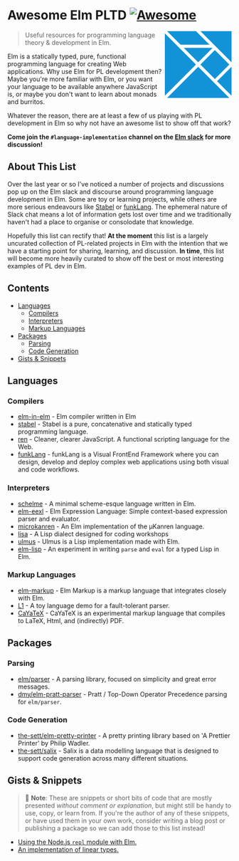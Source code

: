 # Awesome Elm PLTD [![Awesome](https://awesome.re/badge.svg)](https://awesome.re)

[<img src="https://github.com/elm/elm-lang.org/raw/master/static/assets/logos/elm.png" align="right" width="150">](https://elm-lang.org)

> Useful resources for programming language theory & development in Elm.

Elm is a statically typed, pure, functional programming language for creating Web applications. Why use Elm for PL development then? Maybe you're more familiar with Elm, or you want your language to be available anywhere JavaScript is, or maybe you don't want to learn about monads and burritos.

Whatever the reason, there are at least a few of us playing with PL development in Elm so why not have an awesome list to show off that work?

**Come join the `#language-implementation` channel on the [Elm slack](https://elmlang.herokuapp.com) for more discussion!**

## About This List

Over the last year or so I've noticed a number of projects and discussions pop up on the Elm slack and discourse around programming language development in Elm. Some are toy or learning projects, while others are more serious endeavours like [Stabel](https://fossils.stabel-lang.org/compiler/home) or [funkLang](https://github.com/funk-team/funkLang). The ephemeral nature of Slack chat means a lot of information gets lost over time and we traditionally haven't had a place to organise or consolodate that knowledge.

Hopefully this list can rectify that! **At the moment** this list is a largely uncurated collection of PL-related projects in Elm with the intention that we have a starting point for sharing, learning, and discussion. **In time**, this list will become more heavily curated to show off the best or most interesting examples of PL dev in Elm.

## Contents

- [Languages](#languages)
  - [Compilers](#compilers)
  - [Interpreters](#interpreters)
  - [Markup Languages](#markup-languages)
- [Packages](#packages)
  - [Parsing](#parsing)
  - [Code Generation](#code-generation)
- [Gists & Snippets](#gists--snippets)

## Languages

### Compilers

- [elm-in-elm](https://github.com/elm-in-elm/compiler/) - Elm compiler written in Elm
- [stabel](https://fossils.stabel-lang.org/compiler/home) - Stabel is a pure, concatenative and statically typed programming language.
- [ren](https://github.com/ren-lang/compiler/) - Cleaner, clearer JavaScript. A functional scripting language for the Web.
- [funkLang](https://github.com/funk-team/funkLang) - funkLang is a Visual FrontEnd Framework where you can design, develop and deploy complex web applications using both visual and code workflows.

### Interpreters

- [schelme](https://github.com/bburdette/schelme/) - A minimal scheme-esque language written in Elm.
- [elm-eexl](https://github.com/ccapndave/elm-eexl/) - Elm Expression Language: Simple context-based expression parser and evaluator.
- [microkanren](https://github.com/dvberkel/microkanren/) - An Elm implementation of the μKanren language.
- [lisa](https://github.com/chicode/lisa/) - A Lisp dialect designed for coding workshops
- [ulmus](https://github.com/uzimaru0000/ulmus/) - Ulmus is a Lisp implementation made with Elm.
- [elm-lisp](https://github.com/jxxcarlson/elm-lisp) - An experiment in writing `parse` and `eval` for a typed Lisp in Elm.

### Markup Languages

- [elm-markup](https://github.com/mdgriffith/elm-markup/) - Elm Markup is a markup language that integrates closely with Elm.
- [L1](https://github.com/jxxcarlson/L1) - A toy language demo for a fault-tolerant parser.
- [CaYaTeX](https://github.com/jxxcarlson/cayatex) - CaYaTeX is an experimental markup language that compiles to LaTeX, Html, and (indirectly) PDF.

## Packages

### Parsing

- [elm/parser](https://github.com/elm/parser/) - A parsing library, focused on simplicity and great error messages.
- [dmy/elm-pratt-parser](https://github.com/dmy/elm-pratt-parser/) - Pratt / Top-Down Operator Precedence parsing for `elm/parser`.


### Code Generation

- [the-sett/elm-pretty-printer](https://github.com/the-sett/elm-pretty-printer/) - A pretty printing library based on 'A Prettier Printer' by Philip Wadler.
- [the-sett/salix](https://github.com/the-sett/salix/) - Salix is a data modelling language that is designed to support code generation across many different situations.

## Gists & Snippets

> 🚨 **Note**: These are snippets or short bits of code that are mostly presented _without comment or explanation_, but might still be handy to use, copy, or learn from. If you're the author of any of these snippets, or have used them in your own work, consider writing a blog post or publishing a package so we can add those to this list instead! 

- [Using the Node.js `repl` module with Elm.](https://gist.github.com/pd-andy/899bb2eec17c19f46d808cdf4d66771a)
- [An implementation of linear types.](https://gist.github.com/jjant/bcad85349ebd68cfe88ec634dc2c645e)
